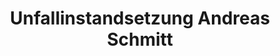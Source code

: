 ---
title: "Unfallinstandsetzung Andreas Schmitt"
url: /oberzent/unfallinstandsetzung-andreas-schmitt/
shop: Autowerkstatt
---
